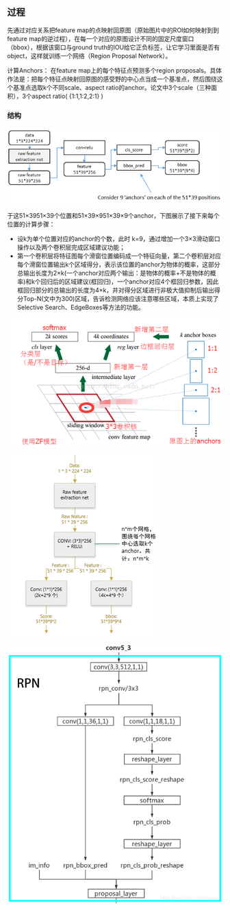## 过程

先通过对应关系把feature map的点映射回原图（原始图片中的ROI如何映射到到feature map的逆过程），在每一个对应的原图设计不同的固定尺度窗口（bbox），根据该窗口与ground truth的IOU给它正负标签，让它学习里面是否有object，这样就训练一个网络（Region Proposal Network）。

计算Anchors： 在feature map上的每个特征点预测多个region proposals。具体作法是：把每个特征点映射回原图的感受野的中心点当成一个基准点，然后围绕这个基准点选取k个不同scale、aspect ratio的anchor。论文中3个scale（三种面积），3个aspect ratio\( {1:1,1:2,2:1} \)

### 结构

![](/assets/RPN-1.png)

于这51×3951×39个位置和51×39×951×39×9个anchor，下图展示了接下来每个位置的计算步骤：

* 设k为单个位置对应的anchor的个数，此时
  k=9，通过增加一个3×3滑动窗口操作以及两个卷积层完成区域建议功能；
* 第一个卷积层将特征图每个滑窗位置编码成一个特征向量，第二个卷积层对应每个滑窗位置输出k个区域得分，表示该位置的anchor为物体的概率，这部分总输出长度为2×k\(一个anchor对应两个输出：是物体的概率+不是物体的概率\)和k个回归后的区域建议\(框回归\)，一个anchor对应4个框回归参数，因此框回归部分的总输出的长度为4×k，并对得分区域进行非极大值抑制后输出得分Top-N\(文中为300\)区域，告诉检测网络应该注意哪些区域，本质上实现了Selective Search、EdgeBoxes等方法的功能。

![](/assets/RPN-2.png)

![](/assets/RPN-3.png)

![](/assets/RPN-4.png)



